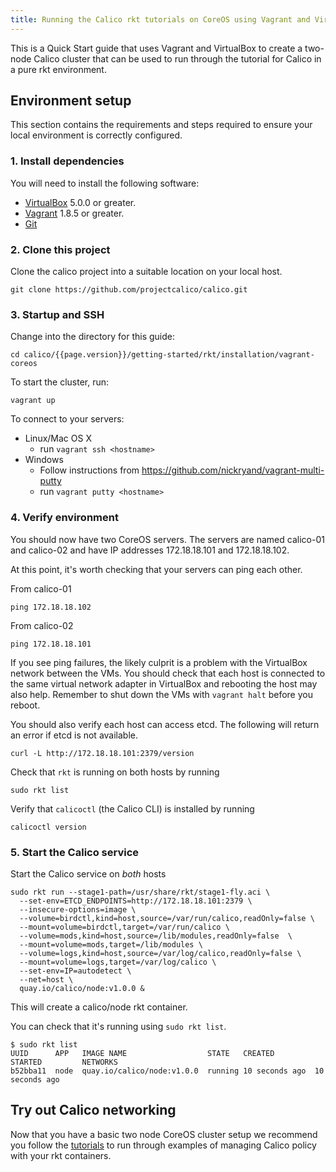 ```yaml
---
title: Running the Calico rkt tutorials on CoreOS using Vagrant and VirtualBox
---
```


This is a Quick Start guide that uses Vagrant and VirtualBox to create a two-node
Calico cluster that can be used to run through the tutorial for Calico in a
pure rkt environment.

## Environment setup

This section contains the requirements and steps required to ensure your local
environment is correctly configured.

### 1. Install dependencies

You will need to install the following software:

* [VirtualBox][virtualbox] 5.0.0 or greater.
* [Vagrant][vagrant] 1.8.5 or greater.
* [Git][git]

### 2. Clone this project

Clone the calico project into a suitable location on your local host.

    git clone https://github.com/projectcalico/calico.git

### 3. Startup and SSH

Change into the directory for this guide:

    cd calico/{{page.version}}/getting-started/rkt/installation/vagrant-coreos

To start the cluster, run:

    vagrant up

To connect to your servers:

* Linux/Mac OS X
    * run `vagrant ssh <hostname>`
* Windows
    * Follow instructions from https://github.com/nickryand/vagrant-multi-putty
    * run `vagrant putty <hostname>`

### 4. Verify environment

You should now have two CoreOS servers. The servers are named calico-01 and calico-02
and have IP addresses 172.18.18.101 and 172.18.18.102.

At this point, it's worth checking that your servers can ping each other.

From calico-01

    ping 172.18.18.102

From calico-02

    ping 172.18.18.101

If you see ping failures, the likely culprit is a problem with the VirtualBox network between the VMs.  You should
check that each host is connected to the same virtual network adapter in VirtualBox and rebooting the host may also
help.  Remember to shut down the VMs with `vagrant halt` before you reboot.

You should also verify each host can access etcd.  The following will return an error if etcd is not available.

    curl -L http://172.18.18.101:2379/version

Check that `rkt` is running on both hosts by running

    sudo rkt list

Verify that `calicoctl` (the Calico CLI) is installed by running

    calicoctl version


### 5. Start the Calico service

Start the Calico service on *both* hosts

```shell
sudo rkt run --stage1-path=/usr/share/rkt/stage1-fly.aci \
  --set-env=ETCD_ENDPOINTS=http://172.18.18.101:2379 \
  --insecure-options=image \
  --volume=birdctl,kind=host,source=/var/run/calico,readOnly=false \
  --mount=volume=birdctl,target=/var/run/calico \
  --volume=mods,kind=host,source=/lib/modules,readOnly=false  \
  --mount=volume=mods,target=/lib/modules \
  --volume=logs,kind=host,source=/var/log/calico,readOnly=false \
  --mount=volume=logs,target=/var/log/calico \
  --set-env=IP=autodetect \
  --net=host \
  quay.io/calico/node:v1.0.0 &
```

This will create a calico/node rkt container.

You can check that it's running using `sudo rkt list`.

```shell
$ sudo rkt list
UUID      APP	IMAGE NAME                  STATE   CREATED         STARTED         NETWORKS
b52bba11  node  quay.io/calico/node:v1.0.0  running 10 seconds ago  10 seconds ago
```

## Try out Calico networking

Now that you have a basic two node CoreOS cluster setup we recommend you follow
the [tutorials]({{site.baseurl}}/{{page.version}}/getting-started/rkt#tutorials)
to run through examples of managing Calico policy with your rkt containers.

[virtualbox]: https://www.virtualbox.org/
[vagrant]: https://www.vagrantup.com/downloads.html
[git]: http://git-scm.com/

